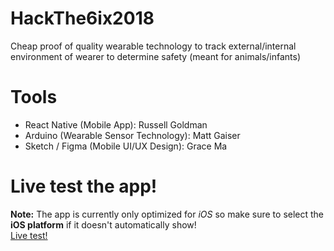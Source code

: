 # HackThe6ix2018
Cheap proof of quality wearable technology to track external/internal environment of wearer to determine safety (meant for animals/infants)

# Tools
- React Native (Mobile App): Russell Goldman
- Arduino (Wearable Sensor Technology): Matt Gaiser
- Sketch / Figma (Mobile UI/UX Design): Grace Ma

# Live test the app!
**Note:** The app is currently only optimized for *iOS* so make sure to select the **iOS platform** if it doesn't automatically show!
<br /><a target="_blank" href="https://snack.expo.io/@git/github.com/russellgoldman/CareWear?session_id=snack-session-H1HXl1MDX">Live test!</a>
